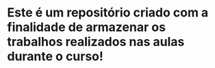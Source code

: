 # Este é um repositório criado com a finalidade de armazenar os trabalhos realizados nas aulas durante o curso!

